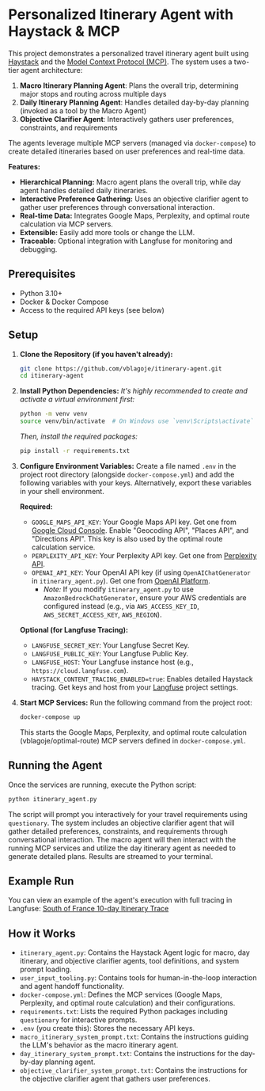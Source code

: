 # Personalized Itinerary Agent with Haystack & MCP

This project demonstrates a personalized travel itinerary agent built using [Haystack](https://haystack.deepset.ai/) and the [Model Context Protocol (MCP)](https://modelcontextprotocol.com/). The system uses a two-tier agent architecture:

1. **Macro Itinerary Planning Agent**: Plans the overall trip, determining major stops and routing across multiple days
2. **Daily Itinerary Planning Agent**: Handles detailed day-by-day planning (invoked as a tool by the Macro Agent)
3. **Objective Clarifier Agent**: Interactively gathers user preferences, constraints, and requirements

The agents leverage multiple MCP servers (managed via `docker-compose`) to create detailed itineraries based on user preferences and real-time data.

**Features:**

*   **Hierarchical Planning:** Macro agent plans the overall trip, while day agent handles detailed daily itineraries.
*   **Interactive Preference Gathering:** Uses an objective clarifier agent to gather user preferences through conversational interaction.
*   **Real-time Data:** Integrates Google Maps, Perplexity, and optimal route calculation via MCP servers.
*   **Extensible:** Easily add more tools or change the LLM.
*   **Traceable:** Optional integration with Langfuse for monitoring and debugging.

## Prerequisites

*   Python 3.10+
*   Docker & Docker Compose
*   Access to the required API keys (see below)

## Setup

1.  **Clone the Repository (if you haven't already):**
    ```bash
    git clone https://github.com/vblagoje/itinerary-agent.git
    cd itinerary-agent
    ```

2.  **Install Python Dependencies:**
    *It's highly recommended to create and activate a virtual environment first:* 
    ```bash
    python -m venv venv
    source venv/bin/activate  # On Windows use `venv\Scripts\activate`
    ```
    *Then, install the required packages:*
    ```bash
    pip install -r requirements.txt
    ```

3.  **Configure Environment Variables:**
    Create a file named `.env` in the project root directory (alongside `docker-compose.yml`) and add the following variables with your keys. Alternatively, export these variables in your shell environment.

    **Required:**
    *   `GOOGLE_MAPS_API_KEY`: Your Google Maps API key. Get one from [Google Cloud Console](https://console.cloud.google.com/google/maps-apis/overview). Enable "Geocoding API", "Places API", and "Directions API". This key is also used by the optimal route calculation service.
    *   `PERPLEXITY_API_KEY`: Your Perplexity API key. Get one from [Perplexity API](https://docs.perplexity.ai/).
    *   `OPENAI_API_KEY`: Your OpenAI API key (if using `OpenAIChatGenerator` in `itinerary_agent.py`). Get one from [OpenAI Platform](https://platform.openai.com/api-keys).
        *   *Note:* If you modify `itinerary_agent.py` to use `AmazonBedrockChatGenerator`, ensure your AWS credentials are configured instead (e.g., via `AWS_ACCESS_KEY_ID`, `AWS_SECRET_ACCESS_KEY`, `AWS_REGION`).

    **Optional (for Langfuse Tracing):**
    *   `LANGFUSE_SECRET_KEY`: Your Langfuse Secret Key.
    *   `LANGFUSE_PUBLIC_KEY`: Your Langfuse Public Key.
    *   `LANGFUSE_HOST`: Your Langfuse instance host (e.g., `https://cloud.langfuse.com`).
    *   `HAYSTACK_CONTENT_TRACING_ENABLED=true`: Enables detailed Haystack tracing.
        Get keys and host from your [Langfuse](https://langfuse.com/) project settings.

4.  **Start MCP Services:**
    Run the following command from the project root:
    ```bash
    docker-compose up
    ```
    This starts the Google Maps, Perplexity, and optimal route calculation (vblagoje/optimal-route) MCP servers defined in `docker-compose.yml`.

## Running the Agent

Once the services are running, execute the Python script:

```bash
python itinerary_agent.py
```

The script will prompt you interactively for your travel requirements using `questionary`. The system includes an objective clarifier agent that will gather detailed preferences, constraints, and requirements through conversational interaction. The macro agent will then interact with the running MCP services and utilize the day itinerary agent as needed to generate detailed plans. Results are streamed to your terminal.

## Example Run

You can view an example of the agent's execution with full tracing in Langfuse:
[South of France 10-day Itinerary Trace](https://us.cloud.langfuse.com/project/cm9inpne801ruad07ci8vevid/traces/68546d29-d41b-429f-8c27-ca5ecf273391?timestamp=2025-05-22T08:30:02.403Z&display=timeline)

## How it Works

*   `itinerary_agent.py`: Contains the Haystack Agent logic for macro, day itinerary, and objective clarifier agents, tool definitions, and system prompt loading.
*   `user_input_tooling.py`: Contains tools for human-in-the-loop interaction and agent handoff functionality.
*   `docker-compose.yml`: Defines the MCP services (Google Maps, Perplexity, and optimal route calculation) and their configurations.
*   `requirements.txt`: Lists the required Python packages including `questionary` for interactive prompts.
*   `.env` (you create this): Stores the necessary API keys.
*   `macro_itinerary_system_prompt.txt`: Contains the instructions guiding the LLM's behavior as the macro itinerary agent.
*   `day_itinerary_system_prompt.txt`: Contains the instructions for the day-by-day planning agent.
*   `objective_clarifier_system_prompt.txt`: Contains the instructions for the objective clarifier agent that gathers user preferences.